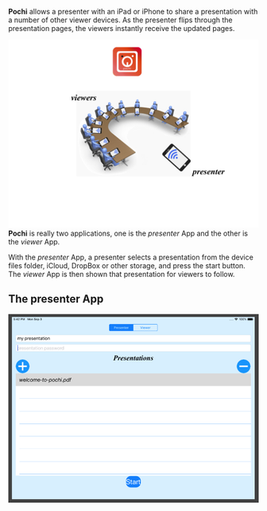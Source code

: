 
**Pochi** allows a presenter with an iPad or iPhone to share a presentation with a number of other viewer devices. 
As the presenter flips through the presentation pages, the viewers instantly receive the updated pages.


![overview](images/overview.png)
**Pochi** is really two applications, one is the *presenter* App and the other is the *viewer* App.

With the *presenter* App, a presenter selects a presentation from the device files folder, iCloud, DropBox or other storage, 
and press the start button. The *viewer* App is then shown that presentation for viewers to follow.

## The presenter App

![presenter](images/presenter1.png)




 